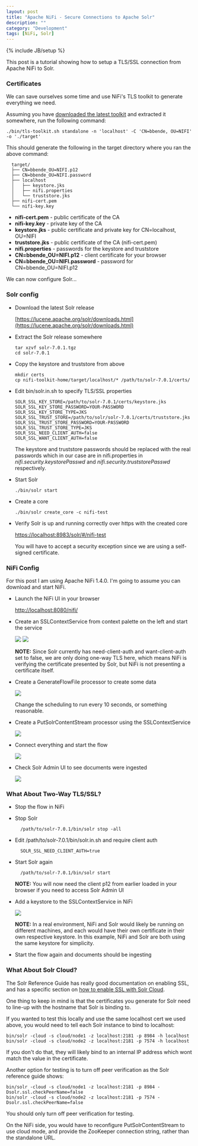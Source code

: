 ```yaml
---
layout: post
title: "Apache NiFi - Secure Connections to Apache Solr"
description: ""
category: "Development"
tags: [NiFi, Solr]
---
```

{% include JB/setup %}

This post is a tutorial showing how to setup a TLS/SSL connection from Apache NiFi to Solr.

### Certificates

We can save ourselves some time and use NiFi's TLS toolkit to generate everything we need.

Assuming you have [downloaded the latest toolkit](https://nifi.apache.org/download.html) and extracted it somewhere, run
the following command:

    ./bin/tls-toolkit.sh standalone -n 'localhost' -C 'CN=bbende, OU=NIFI' -o './target'

This should generate the following in the target directory where you ran the above command:

      target/
      ├── CN=bbende_OU=NIFI.p12
      ├── CN=bbende_OU=NIFI.password
      ├── localhost
      │   ├── keystore.jks
      │   ├── nifi.properties
      │   └── truststore.jks
      ├── nifi-cert.pem
      └── nifi-key.key

* **nifi-cert.pem** - public certificate of the CA
* **nifi-key.key** - private key of the CA
* **keystore.jks** - public certificate and private key for CN=localhost, OU=NIFI
* **truststore.jks** - public certificate of the CA (nifi-cert.pem)
* **nifi.properties** - passwords for the keystore and truststore
* **CN=bbende_OU=NIFI.p12** - client certificate for your browser
* **CN=bbende_OU=NIFI.password** - password for CN=bbende_OU=NIFI.p12

We can now configure Solr...

### Solr config

* Download the latest Solr release

    [https://lucene.apache.org/solr/downloads.html](https://lucene.apache.org/solr/downloads.html)

* Extract the Solr release somewhere

      tar xzvf solr-7.0.1.tgz
      cd solr-7.0.1

* Copy the keystore and truststore from above

      mkdir certs
      cp nifi-toolkit-home/target/localhost/* /path/to/solr-7.0.1/certs/

* Edit bin/solr.in.sh to specify TLS/SSL properties

      SOLR_SSL_KEY_STORE=/path/to/solr-7.0.1/certs/keystore.jks
      SOLR_SSL_KEY_STORE_PASSWORD=YOUR-PASSWORD
      SOLR_SSL_KEY_STORE_TYPE=JKS
      SOLR_SSL_TRUST_STORE=/path/to/solr/solr-7.0.1/certs/truststore.jks
      SOLR_SSL_TRUST_STORE_PASSWORD=YOUR-PASSWORD
      SOLR_SSL_TRUST_STORE_TYPE=JKS
      SOLR_SSL_NEED_CLIENT_AUTH=false
      SOLR_SSL_WANT_CLIENT_AUTH=false

    The keystore and truststore passwords should be replaced with the real passwords which in our case are in nifi.properties
    in *nifi.security.keystorePasswd* and *nifi.security.truststorePasswd* respectively.

* Start Solr

      ./bin/solr start

* Create a core

      ./bin/solr create_core -c nifi-test

* Verify Solr is up and running correctly over https with the created core

    [https://localhost:8983/solr/#/nifi-test](https://localhost:8983/solr/#/nifi-test)

    You will have to accept a security exception since we are using a self-signed certificate.

### NiFi Config

For this post I am using Apache NiFi 1.4.0. I'm going to assume you can download and start NiFi.

* Launch the NiFi UI in your browser

    [http://localhost:8080/nifi/](http://localhost:8080/nifi/)

* Create an SSLContextService from context palette on the left and start the service

    <img src="{{ BASE_PATH }}/assets/images/nifi-solr-tls/01-nifi-context-palette.png" class="img-responsive img-thumbnail">

    <img src="{{ BASE_PATH }}/assets/images/nifi-solr-tls/02-nifi-ssl-context.png" class="img-responsive img-thumbnail">

    **NOTE:** Since Solr currently has need-client-auth and want-client-auth set to false, we are only doing one-way TLS here,
    which means NiFi is verifying the certificate presented by Solr, but NiFi is not presenting a certificate itself.

* Create a GenerateFlowFile processor to create some data

    <img src="{{ BASE_PATH }}/assets/images/nifi-solr-tls/03-nifi-generate-flow-file.png" class="img-responsive img-thumbnail">

    Change the scheduling to run every 10 seconds, or something reasonable.

* Create a PutSolrContentStream processor using the SSLContextService

    <img src="{{ BASE_PATH }}/assets/images/nifi-solr-tls/04-nifi-put-solr.png" class="img-responsive img-thumbnail">

* Connect everything and start the flow

    <img src="{{ BASE_PATH }}/assets/images/nifi-solr-tls/05-nifi-flow.png" class="img-responsive img-thumbnail">

* Check Solr Admin UI to see documents were ingested

    <img src="{{ BASE_PATH }}/assets/images/nifi-solr-tls/06-solr-admin-query.png" class="img-responsive img-thumbnail">

### What About Two-Way TLS/SSL?

* Stop the flow in NiFi

* Stop Solr

        /path/to/solr-7.0.1/bin/solr stop -all

* Edit /path/to/solr-7.0.1/bin/solr.in.sh and require client auth

        SOLR_SSL_NEED_CLIENT_AUTH=true

* Start Solr again

        /path/to/solr-7.0.1/bin/solr start

  **NOTE:** You will now need the client p12 from earlier loaded in your browser if you need to access Solr Admin UI

* Add a keystore to the SSLContextService in NiFi

  <img src="{{ BASE_PATH }}/assets/images/nifi-solr-tls/07-nifi-ssl-context-with-keystore.png" class="img-responsive img-thumbnail">

  **NOTE:** In a real environment, NiFi and Solr would likely be running on different machines, and each would have their own certificate
  in their own respective keystore. In this example, NiFi and Solr are both using the same keystore for simplicity.

* Start the flow again and documents should be ingesting

### What About Solr Cloud?

The Solr Reference Guide has really good documentation on enabling SSL, and has a specific section on
[how to enable SSL with Solr Cloud](https://lucene.apache.org/solr/guide/7_0/enabling-ssl.html#ssl-with-solrcloud).

One thing to keep in mind is that the certificates you generate for Solr need to line-up with the hostname that Solr is
binding to.

If you wanted to test this locally and use the same localhost cert we used above, you would need to tell each Solr instance
to bind to localhost:

    bin/solr -cloud -s cloud/node1 -z localhost:2181 -p 8984 -h localhost
    bin/solr -cloud -s cloud/node2 -z localhost:2181 -p 7574 -h localhost

If you don't do that, they will likely bind to an internal IP address which wont match the value in the certificate.

Another option for testing is to turn off peer verification as the Solr reference guide shows:

    bin/solr -cloud -s cloud/node1 -z localhost:2181 -p 8984 -Dsolr.ssl.checkPeerName=false
    bin/solr -cloud -s cloud/node2 -z localhost:2181 -p 7574 -Dsolr.ssl.checkPeerName=false

You should only turn off peer verification for testing.

On the NiFi side, you would have to reconfigure PutSolrContentStream to use cloud mode, and provide the ZooKeeper
connection string, rather than the standalone URL.
